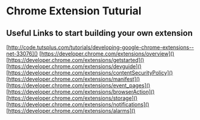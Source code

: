 # Chrome Extension Tuturial

## Useful Links to start building your own extension


[http://code.tutsplus.com/tutorials/developing-google-chrome-extensions--net-33076]()
[https://developer.chrome.com/extensions/overview]()  
[https://developer.chrome.com/extensions/getstarted]()  
[https://developer.chrome.com/extensions/devguide]()  
[https://developer.chrome.com/extensions/contentSecurityPolicy]()  
[https://developer.chrome.com/extensions/manifest]()  
[https://developer.chrome.com/extensions/event_pages]()  
[https://developer.chrome.com/extensions/browserAction]()  
[https://developer.chrome.com/extensions/storage]()  
[https://developer.chrome.com/extensions/notifications]()  
[https://developer.chrome.com/extensions/alarms]()